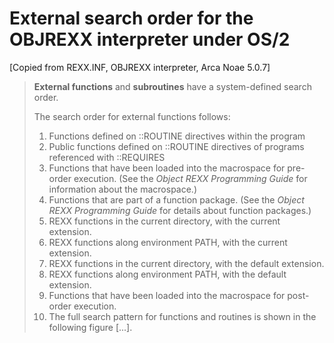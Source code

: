 # External search order for the OBJREXX interpreter under OS/2

\[Copied from REXX.INF, OBJREXX interpreter, Arca Noae 5.0.7\]

> **External functions** and **subroutines** have a system-defined search order. 
>
>The search order for external functions follows: 
>
>1. Functions defined on ::ROUTINE directives within the program 
>2. Public functions defined on ::ROUTINE directives of programs referenced with ::REQUIRES 
>3. Functions that have been loaded into the macrospace for pre-order execution. (See the _Object REXX Programming Guide_ for information about the macrospace.) 
>4. Functions that are part of a function package. (See the _Object REXX Programming Guide_ for details about function packages.) 
>5. REXX functions in the current directory, with the current extension. 
>6. REXX functions along environment PATH, with the current extension. 
>7. REXX functions in the current directory, with the default extension. 
>8. REXX functions along environment PATH, with the default extension. 
>9. Functions that have been loaded into the macrospace for post-order execution. 
>10. The full search pattern for functions and routines is shown in the following figure \[...\]. 
